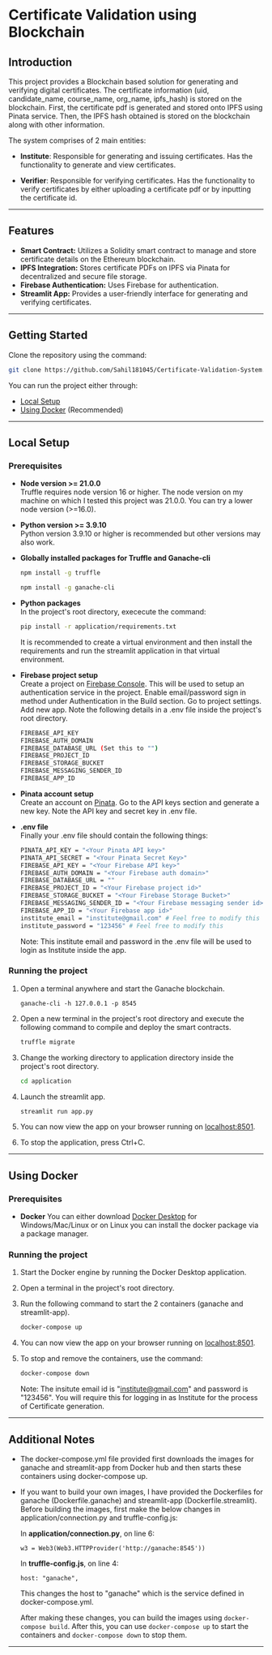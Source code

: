 # Certificate Validation using Blockchain

## Introduction

This project provides a Blockchain based solution for generating and verifying digital certificates. The certificate information (uid, candidate_name, course_name, org_name, ipfs_hash) is stored on the blockchain. First, the certificate pdf is generated and stored onto IPFS using Pinata service. Then, the IPFS hash obtained is stored on the blockchain along with other information.

The system comprises of 2 main entities:
- **Institute**: Responsible for generating and issuing certificates. Has the functionality to generate and view certificates.

- **Verifier**: Responsible for verifying certificates. Has the functionality to verify certificates by either uploading a certificate pdf or by inputting the certificate id.

---

## Features

- **Smart Contract:** Utilizes a Solidity smart contract to manage and store certificate details on the Ethereum blockchain.
- **IPFS Integration:** Stores certificate PDFs on IPFS via Pinata for decentralized and secure file storage.
- **Firebase Authentication:** Uses Firebase for authentication.
- **Streamlit App:** Provides a user-friendly interface for generating and verifying certificates.

---

## Getting Started

Clone the repository using the command:
```sh
git clone https://github.com/Sahil181045/Certificate-Validation-System.git
```
You can run the project either through:
- [Local Setup](#local-setup)
- [Using Docker](#using-docker) (Recommended)

---

## Local Setup

### Prerequisites

- **Node version >= 21.0.0**  
Truffle requires node version 16 or higher. The node version on my machine on which I tested this project was 21.0.0. You can try a lower node version (>=16.0).

- **Python version >= 3.9.10**  
    Python version 3.9.10 or higher is recommended but other versions may also work.

- **Globally installed packages for Truffle and Ganache-cli**  

    ```sh
    npm install -g truffle
    ```
    ```sh
    npm install -g ganache-cli
    ```

- **Python packages**  
    In the project's root directory, exececute the command:
    ```sh
    pip install -r application/requirements.txt
    ```
    It is recommended to create a virtual environment and then install the requirements and run the streamlit application in that virtual environment.

- **Firebase project setup**  
    Create a project on [Firebase Console](https://console.firebase.google.com/). This will be used to setup an authentication service in the project. Enable email/password sign in method under Authentication in the Build section.
    Go to project settings. Add new app. Note the following details in a .env file inside the project's root directory.
    ```sh
    FIREBASE_API_KEY
    FIREBASE_AUTH_DOMAIN
    FIREBASE_DATABASE_URL (Set this to "")
    FIREBASE_PROJECT_ID
    FIREBASE_STORAGE_BUCKET
    FIREBASE_MESSAGING_SENDER_ID
    FIREBASE_APP_ID
    ```

- **Pinata account setup**  
    Create an account on [Pinata](https://app.pinata.cloud/). Go to the API keys section and generate a new key. Note the API key and secret key in .env file.

- **.env file**  
    Finally your .env file should contain the following things:

    ```sh
    PINATA_API_KEY = "<Your Pinata API key>"
    PINATA_API_SECRET = "<Your Pinata Secret Key>"
    FIREBASE_API_KEY = "<Your Firebase API key>"
    FIREBASE_AUTH_DOMAIN = "<Your Firebase auth domain>"
    FIREBASE_DATABASE_URL = ""
    FIREBASE_PROJECT_ID = "<Your Firebase project id>"
    FIREBASE_STORAGE_BUCKET = "<Your Firebase Storage Bucket>"
    FIREBASE_MESSAGING_SENDER_ID = "<Your Firebase messaging sender id>"
    FIREBASE_APP_ID = "<Your Firebase app id>"
    institute_email = "institute@gmail.com" # Feel free to modify this
    institute_password = "123456" # Feel free to modify this
    ```
    Note: This institute email and password in the .env file will be used to login as Institute inside the app.

### Running the project

1. Open a terminal anywhere and start the Ganache blockchain.
    ```
    ganache-cli -h 127.0.0.1 -p 8545
    ```

2. Open a new terminal in the project's root directory and execute the following command to compile and deploy the smart contracts.
    ```sh
    truffle migrate
    ```

3. Change the working directory to application directory inside the project's root directory.
    ```sh
    cd application
    ```

4. Launch the streamlit app.
    ```sh
    streamlit run app.py
    ```

5. You can now view the app on your browser running on [localhost:8501](https:localhost:8501).

6. To stop the application, press Ctrl+C.

---


## Using Docker

### Prerequisites

- **Docker** 
You can either download [Docker Desktop](https://www.docker.com/products/docker-desktop/) for Windows/Mac/Linux or on Linux you can install the docker package via a package manager.

### Running the project

1. Start the Docker engine by running the Docker Desktop application.

2. Open a terminal in the project's root directory.

3. Run the following command to start the 2 containers (ganache and streamlit-app).
    ```sh
    docker-compose up
    ```

4. You can now view the app on your browser running on [localhost:8501](https:localhost:8501).

5. To stop and remove the containers, use the command:
    ```sh
    docker-compose down
    ```

    Note: The insitute email id is "institute@gmail.com" and password is "123456". You will require this for logging in as Institute for the process of Certificate generation.

---

## Additional Notes

- The docker-compose.yml file provided first downloads the images for ganache and streamlit-app from Docker hub and then starts these containers using docker-compose up.

- If you want to build your own images, I have provided the Dockerfiles for ganache (Dockerfile.ganache) and streamlit-app (Dockerfile.streamlit). Before building the images, first make the below changes in application/connection.py and truffle-config.js:

    In **application/connection.py**, on line 6:
    ```
    w3 = Web3(Web3.HTTPProvider('http://ganache:8545'))
    ```
    
    In **truffle-config.js**, on line 4:
    ```
    host: "ganache",
    ```

    This changes the host to "ganache" which is the service defined in docker-compose.yml.

    After making these changes, you can build the images using `docker-compose build`. After this, you can use `docker-compose up` to start the containers and `docker-compose down` to stop them.

---
